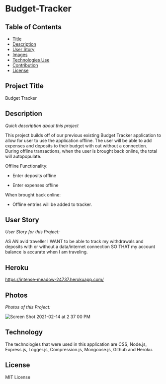 # Budget-Tracker

## Table of Contents

- [Title](#title)
- [Description](#description)
- [User Story](#story)
- [Images](#photos)
- [Technologies Use](#technology)
- [Contribution](#contribution)
- [License](#license)

## Project Title

Budget Tracker

## Description

_Quick description about this project_

This project builds off of our previous existing Budget Tracker application to allow for user to use the application offline. The user will be able to add expenses and deposits to their budget with out without a connection. During offline transactions, when the user is brought back online, the total will autopopulate.

Offline Functionality:

- Enter deposits offline

- Enter expenses offline

When brought back online:

- Offline entries will be added to tracker.

## User Story

_User Story for this Project:_

AS AN avid traveller
I WANT to be able to track my withdrawals and deposits with or without a data/internet connection
SO THAT my account balance is accurate when I am traveling.

## Heroku

https://intense-meadow-24737.herokuapp.com/

## Photos

_Photos of this Project:_

![Screen Shot 2021-02-14 at 2 37 00 PM](https://user-images.githubusercontent.com/70075378/107889806-46815280-6ed2-11eb-8cda-3fb327d5eda1.png)

## Technology

The technologies that were used in this application are CSS, Node.js, Express.js, Logger.js, Compression.js, Mongoose.js, Github and Heroku.

## License

MIT License
